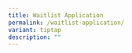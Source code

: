 ```yaml
---
title: Waitlist Application
permalink: /waitlist-application/
variant: tiptap
description: ""
---
```

